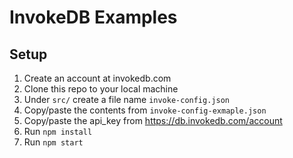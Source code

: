 # InvokeDB Examples

## Setup
1. Create an account at invokedb.com
2. Clone this repo to your local machine
3. Under `src/` create a file name `invoke-config.json`
4. Copy/paste the contents from `invoke-config-exmaple.json`
5. Copy/paste the api_key from https://db.invokedb.com/account
6. Run `npm install`
7. Run `npm start`